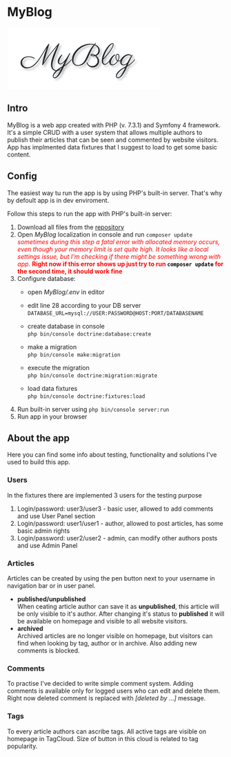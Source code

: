 # MyBlog

![Alt text](/public/img/logo.png)

## Intro

MyBlog is a  web app created with PHP (v. 7.3.1) and Symfony 4 framework. It's a simple CRUD with a user system that allows multiple authors to publish their articles that can be seen and commented by website visitors. App has implmented data fixtures that I suggest to load to get some basic content.

## Config

The easiest way tu run the app is by using PHP's built-in server. That's why by defoult app is in dev enviroment.

Follow this steps to run the app with PHP's built-in server:

1. Download all files from the [repository](https://github.com/Sapozarom/MyBlog)
2. Open *MyBlog* localization in console and run `composer update`  
    <span style="color:red"> 
    *sometimes during this step a fatal error with allocated memory occurs, even though your memory limit is set quite high. It looks like a local settings issue, but I'm checking if there might be something wrong with app.* **Right now if this error shows up just try to run <span style="color:black">`composer update` </span>for the second time, it should work fine**
    </span>
3. Configure database:
    - open *MyBlog/.env* in editor
    - edit line 28 according to your DB server  
    `DATABASE_URL=mysql://USER:PASSWORD@HOST:PORT/DATABASENAME`

    - create database in console  
    `php bin/console doctrine:database:create`

    - make a migration  
    `php bin/console make:migration`

    - execute the migration  
    `php bin/console doctrine:migration:migrate`

    - load data fixtures  
    `php bin/console doctrine:fixtures:load`
4. Run built-in server using `php bin/console server:run`
5. Run app in your browser

## About the app

Here you can find some info about testing, functionality and solutions I've used to build this app.

### Users

In the fixtures there are implemented 3 users for the testing purpose

1. Login/password: user3/user3 - basic user, allowed to add comments and use User Panel section
2. Login/password: user1/user1 - author, allowed to post articles, has some basic admin rights
3. Login/password: user2/user2 - admin,  can modify other authors posts and use Admin Panel

### Articles

Articles can be created by using the pen button next to your username in navigation bar or in user panel.

- **published/unpublished**  
When ceating article author can save it as **unpublished**, this article will be only visible to it's author. After changing it's status to **published** it will be available on homepage and visible to all website visitors.
- **archived**  
Archived articles are no longer visible on homepage, but visitors can find when looking by tag, author or in archive. Also adding new comments is blocked.

### Comments

To practise I've decided to write simple comment system. Adding comments is available only for logged users who can edit and delete them. Right now deleted comment is replaced with *[deleted by ...]* message.

### Tags

To every article authors can ascribe tags. All active tags are visible on homepage in TagCloud. Size of button in this cloud is related to tag popularity.
